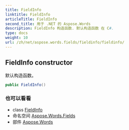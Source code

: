```yaml
---
title: FieldInfo
linktitle: FieldInfo
articleTitle: FieldInfo
second_title: 用于 .NET 的 Aspose.Words
description: FieldInfo 构造函数. 默认构造函数 在 C#.
type: docs
weight: 10
url: /zh/net/aspose.words.fields/fieldinfo/fieldinfo/
---
```

## FieldInfo constructor

默认构造函数。

```csharp
public FieldInfo()
```

### 也可以看看

* class [FieldInfo](../)
* 命名空间 [Aspose.Words.Fields](../../../aspose.words.fields/)
* 部件 [Aspose.Words](../../../)
